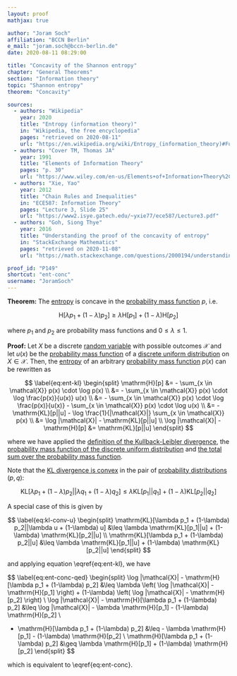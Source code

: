 ```yaml
---
layout: proof
mathjax: true

author: "Joram Soch"
affiliation: "BCCN Berlin"
e_mail: "joram.soch@bccn-berlin.de"
date: 2020-08-11 08:29:00

title: "Concavity of the Shannon entropy"
chapter: "General Theorems"
section: "Information theory"
topic: "Shannon entropy"
theorem: "Concavity"

sources:
  - authors: "Wikipedia"
    year: 2020
    title: "Entropy (information theory)"
    in: "Wikipedia, the free encyclopedia"
    pages: "retrieved on 2020-08-11"
    url: "https://en.wikipedia.org/wiki/Entropy_(information_theory)#Further_properties"
  - authors: "Cover TM, Thomas JA"
    year: 1991
    title: "Elements of Information Theory"
    pages: "p. 30"
    url: "https://www.wiley.com/en-us/Elements+of+Information+Theory%2C+2nd+Edition-p-9780471241959"
  - authors: "Xie, Yao"
    year: 2012
    title: "Chain Rules and Inequalities"
    in: "ECE587: Information Theory"
    pages: "Lecture 3, Slide 25"
    url: "https://www2.isye.gatech.edu/~yxie77/ece587/Lecture3.pdf"
  - authors: "Goh, Siong Thye"
    year: 2016
    title: "Understanding the proof of the concavity of entropy"
    in: "StackExchange Mathematics"
    pages: "retrieved on 2020-11-08"
    url: "https://math.stackexchange.com/questions/2000194/understanding-the-proof-of-the-concavity-of-entropy"

proof_id: "P149"
shortcut: "ent-conc"
username: "JoramSoch"
---
```



**Theorem:** The [entropy](/D/ent) is concave in the [probability mass function](/D/pmf) $p$, i.e.

$$ \label{eq:ent-conc}
\mathrm{H}[\lambda p_1 + (1-\lambda) p_2] \geq \lambda \mathrm{H}[p_1] + (1-\lambda) \mathrm{H}[p_2]
$$

where $p_1$ and $p_2$ are probability mass functions and $0 \leq \lambda \leq 1$.


**Proof:** Let $X$ be a discrete [random variable](/D/rvar) with possible outcomes $\mathcal{X}$ and let $u(x)$ be the [probability mass function](/D/pmf) of a [discrete uniform distribution](/D/uni) on $X \in \mathcal{X}$. Then, the [entropy](/D/ent) of an arbitrary [probability mass function](/D/pmf) $p(x)$ can be rewritten as

$$ \label{eq:ent-kl}
\begin{split}
\mathrm{H}[p] &= - \sum_{x \in \mathcal{X}} p(x) \cdot \log p(x) \\
&= - \sum_{x \in \mathcal{X}} p(x) \cdot \log \frac{p(x)}{u(x)} u(x) \\
&= - \sum_{x \in \mathcal{X}} p(x) \cdot \log \frac{p(x)}{u(x)} - \sum_{x \in \mathcal{X}} p(x) \cdot \log u(x) \\
&= - \mathrm{KL}[p||u] - \log \frac{1}{|\mathcal{X}|} \sum_{x \in \mathcal{X}} p(x) \\
&= \log |\mathcal{X}| - \mathrm{KL}[p||u] \\
\log |\mathcal{X}| - \mathrm{H}[p] &= \mathrm{KL}[p||u]
\end{split}
$$

where we have applied the [definition of the Kullback-Leibler divergence](/D/kl), the [probability mass function of the discrete uniform distribution](/P/duni-pmf) and [the total sum over the probability mass function](/D/pmf).

Note that the [KL divergence is convex](/P/kl-conv) in the pair of [probability distributions](/D/dist) $(p,q)$:

$$ \label{eq:kl-conv}
\mathrm{KL}[\lambda p_1 + (1-\lambda) p_2||\lambda q_1 + (1-\lambda) q_2] \leq \lambda \mathrm{KL}[p_1||q_1] + (1-\lambda) \mathrm{KL}[p_2||q_2]
$$

A special case of this is given by

$$ \label{eq:kl-conv-u}
\begin{split}
\mathrm{KL}[\lambda p_1 + (1-\lambda) p_2||\lambda u + (1-\lambda) u] &\leq \lambda \mathrm{KL}[p_1||u] + (1-\lambda) \mathrm{KL}[p_2||u] \\
\mathrm{KL}[\lambda p_1 + (1-\lambda) p_2||u] &\leq \lambda \mathrm{KL}[p_1||u] + (1-\lambda) \mathrm{KL}[p_2||u]
\end{split}
$$

and applying equation \eqref{eq:ent-kl}, we have

$$ \label{eq:ent-conc-qed}
\begin{split}
\log |\mathcal{X}| - \mathrm{H}[\lambda p_1 + (1-\lambda) p_2] &\leq \lambda \left( \log |\mathcal{X}| - \mathrm{H}[p_1] \right) + (1-\lambda) \left( \log |\mathcal{X}| - \mathrm{H}[p_2] \right) \\
\log |\mathcal{X}| - \mathrm{H}[\lambda p_1 + (1-\lambda) p_2] &\leq \log |\mathcal{X}| - \lambda \mathrm{H}[p_1] - (1-\lambda) \mathrm{H}[p_2] \\
- \mathrm{H}[\lambda p_1 + (1-\lambda) p_2] &\leq - \lambda \mathrm{H}[p_1] - (1-\lambda) \mathrm{H}[p_2] \\
\mathrm{H}[\lambda p_1 + (1-\lambda) p_2] &\geq \lambda \mathrm{H}[p_1] + (1-\lambda) \mathrm{H}[p_2]
\end{split}
$$

which is equivalent to \eqref{eq:ent-conc}.